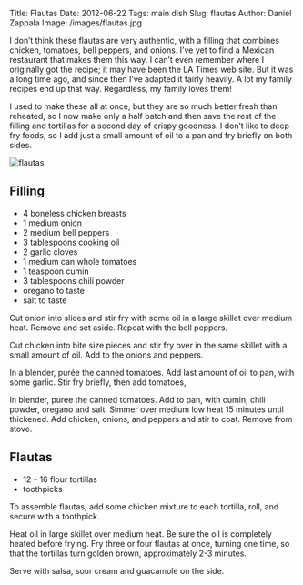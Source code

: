 Title: Flautas
Date: 2012-06-22
Tags: main dish
Slug: flautas
Author: Daniel Zappala
Image: /images/flautas.jpg

I don’t think these flautas are very authentic, with a filling that
combines chicken, tomatoes, bell peppers, and onions. I’ve yet to find
a Mexican restaurant that makes them this way. I can’t even remember
where I originally got the recipe; it may have been the LA Times web
site. But it was a long time ago, and since then I’ve adapted it
fairly heavily. A lot my family recipes end up that way. Regardless,
my family loves them!

I used to make these all at once, but they are so much better fresh
than reheated, so I now make only a half batch and then save the rest
of the filling and tortillas for a second day of crispy goodness. I
don’t like to deep fry foods, so I add just a small amount of oil to a
pan and fry briefly on both sides.

![flautas](/images/flautas.jpg)

## Filling

* 4 boneless chicken breasts
* 1 medium onion
* 2 medium bell peppers
* 3 tablespoons cooking oil
* 2 garlic cloves
* 1 medium can whole tomatoes
* 1 teaspoon cumin
* 3 tablespoons chili powder
* oregano to taste
* salt to taste

Cut onion into slices and stir fry with some oil in a large skillet
over medium heat. Remove and set aside. Repeat with the bell peppers.

Cut chicken into bite size pieces and stir fry over in the same
skillet with a small amount of oil.  Add to the onions and peppers.

In a blender, purée the canned tomatoes. Add last amount of oil to
pan, with some garlic. Stir fry briefly, then add tomatoes,

In blender, puree the canned tomatoes. Add to pan, with cumin, chili
powder, oregano and salt. Simmer over medium low heat 15 minutes until
thickened. Add chicken, onions, and peppers and stir to coat. Remove
from stove.

## Flautas

* 12 – 16 flour tortillas
* toothpicks

To assemble flautas, add some chicken mixture to each tortilla, roll,
and secure with a toothpick.

Heat oil in large skillet over medium heat. Be sure the oil is
completely heated before frying. Fry three or four flautas at once,
turning one time, so that the tortillas turn golden brown,
approximately 2-3 minutes.

Serve with salsa, sour cream and guacamole on the side.
